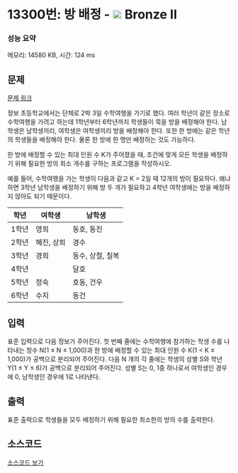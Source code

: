# 13300번: 방 배정 - <img src="https://static.solved.ac/tier_small/4.svg" style="height:20px" /> Bronze II

<!-- performance -->
### 성능 요약
메모리: 14580 KB, 시간: 124 ms
<!-- end -->

## 문제

[문제 링크](https://boj.kr/13300)


<p>정보 초등학교에서는 단체로 2박 3일 수학여행을 가기로 했다. 여러 학년이 같은 장소로 수학여행을 가려고 하는데 1학년부터 6학년까지 학생들이 묵을 방을 배정해야 한다. 남학생은 남학생끼리, 여학생은 여학생끼리 방을 배정해야 한다. 또한 한 방에는 같은 학년의 학생들을 배정해야 한다. 물론 한 방에 한 명만 배정하는 것도 가능하다.</p>

<p>한 방에 배정할 수 있는 최대 인원 수 K가 주어졌을 때, 조건에 맞게 모든 학생을 배정하기 위해 필요한 방의 최소 개수를 구하는 프로그램을 작성하시오.</p>

<p>예를 들어, 수학여행을 가는 학생이 다음과 같고 K = 2일 때 12개의 방이 필요하다. 왜냐하면 3학년 남학생을 배정하기 위해 방 두 개가 필요하고 4학년 여학생에는 방을 배정하지 않아도 되기 때문이다.</p>

<table class="table table-bordered table-center-30">
<thead>
<tr>
<th>학년</th>
<th>여학생</th>
<th>남학생</th>
</tr>
</thead>
<tbody>
<tr>
<td>1학년</td>
<td>영희</td>
<td>동호, 동진</td>
</tr>
<tr>
<td>2학년</td>
<td>혜진, 상희</td>
<td>경수</td>
</tr>
<tr>
<td>3학년</td>
<td>경희</td>
<td>동수, 상철, 칠복</td>
</tr>
<tr>
<td>4학년</td>
<td>&nbsp;</td>
<td>달호</td>
</tr>
<tr>
<td>5학년</td>
<td>정숙</td>
<td>호동, 건우</td>
</tr>
<tr>
<td>6학년</td>
<td>수지</td>
<td>동건</td>
</tr>
</tbody>
</table>



## 입력


<p>표준 입력으로 다음 정보가 주어진다. 첫 번째 줄에는 수학여행에 참가하는 학생 수를 나타내는 정수 N(1 ≤ N ≤ 1,000)과 한 방에 배정할 수 있는 최대 인원 수 K(1 &lt; K ≤ 1,000)가 공백으로 분리되어 주어진다. 다음 N 개의 각 줄에는 학생의 성별 S와 학년 Y(1 ≤ Y ≤ 6)가 공백으로 분리되어 주어진다. 성별 S는 0, 1중 하나로서 여학생인 경우에 0, 남학생인 경우에 1로 나타낸다.&nbsp;</p>



## 출력


<p>표준 출력으로 학생들을 모두 배정하기 위해 필요한 최소한의 방의 수를 출력한다.</p>



## 소스코드

[소스코드 보기](Main.java)